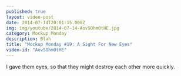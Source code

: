 ```yaml
---
published: true
layout: video-post
date: 2014-07-14T20:01:15.000Z
img: img/youtube/2014-07-14-AovSOhmOtHE.jpg
category: Mockup Monday
description: Blah
title: "Mockup Monday #19: A Sight For New Eyes"
video-id: "AovSOhmOtHE"
---
```

I gave them eyes, so that they might destroy each other more quickly.
